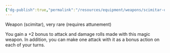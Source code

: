```yaml
---
{"dg-publish":true,"permalink":"/resources/equipment/weapons/scimitar-of-speed/"}
---
```


Weapon (scimitar), very rare (requires attunement)

You gain a +2 bonus to attack and damage rolls made with this magic weapon. In addition, you can make one attack with it as a bonus action on each of your turns.
